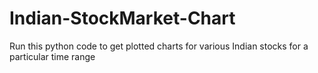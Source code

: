 # Indian-StockMarket-Chart
Run this python code to get plotted charts for various Indian stocks for a particular time range
